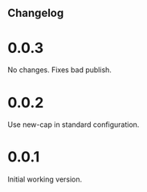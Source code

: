 Changelog
---------

# 0.0.3

No changes. Fixes bad publish.

# 0.0.2

Use new-cap in standard configuration.

# 0.0.1

Initial working version.